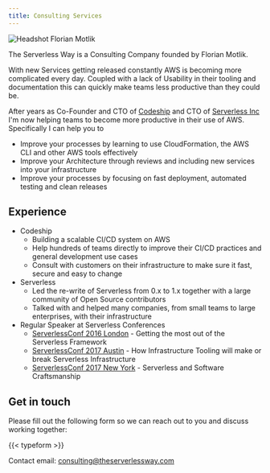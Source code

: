 ```yaml
---
title: Consulting Services
---
```


<img src="/assets/images/headshots/flo.jpg" alt="Headshot Florian Motlik" class="img-fluid float-left mr-5"></img>

The Serverless Way is a Consulting Company founded by Florian Motlik.

With new Services getting released constantly AWS is becoming more complicated every day. Coupled with a lack of Usability in their tooling and documentation this can quickly make teams less productive than they could be.

After years as Co-Founder and CTO of [Codeship](https://codeship.com) and CTO of [Serverless Inc](https://serverless.com) I'm now helping teams to become more productive in their use of AWS. Specifically I can help you to

* Improve your processes by learning to use CloudFormation, the AWS CLI and other AWS tools effectively
* Improve your Architecture through reviews and including new services into your infrastructure
* Improve your processes by focusing on fast deployment, automated testing and clean releases

## Experience

* Codeship
  * Building a scalable CI/CD system on AWS
  * Help hundreds of teams directly to improve their CI/CD practices and general development use cases
  * Consult with customers on their infrastructure to make sure it fast, secure and easy to change
* Serverless
  * Led the re-write of Serverless from 0.x to 1.x together with a large community of Open Source contributors
  * Talked with and helped many companies, from small teams to large enterprises, with their infrastructure
* Regular Speaker at Serverless Conferences
  * [ServerlessConf 2016 London](https://www.youtube.com/watch?v=ygGmigMBVfI) - Getting the most out of the Serverless Framework
  * [ServerlessConf 2017 Austin](https://www.youtube.com/watch?v=ELlQVTAKc8A) - How Infrastructure Tooling will make or break Serverless Infrastructure
  * [ServerlessConf 2017 New York](https://nyc.serverlessconf.io/speakers#) - Serverless and Software Craftsmanship

## Get in touch

Please fill out the following form so we can reach out to you and discuss working together:

{{< typeform >}}

Contact email: [consulting@theserverlessway.com](mailto:consulting@theserverlessway.com)